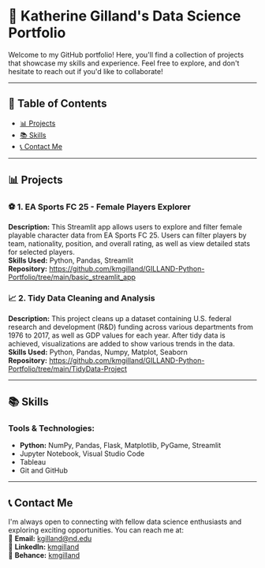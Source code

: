 # 🌟 Katherine Gilland's Data Science Portfolio

Welcome to my GitHub portfolio! Here, you'll find a collection of projects that showcase my skills and experience. Feel free to explore, and don't hesitate to reach out if you'd like to collaborate!

---

## 📂 Table of Contents
- [📊 Projects](#-projects)
- [📚 Skills](#-skills)
- [📞 Contact Me](#-contact-me)

---

## 📊 Projects

### ⚽ **1. EA Sports FC 25 - Female Players Explorer** 
**Description:**  This Streamlit app allows users to explore and filter female playable character data from EA Sports FC 25. Users can filter players by team, nationality, position, and overall rating, as well as view detailed stats for selected players.  
**Skills Used:**  Python, Pandas, Streamlit  
**Repository:**  https://github.com/kmgilland/GILLAND-Python-Portfolio/tree/main/basic_streamlit_app 


### 📈 **2. Tidy Data Cleaning and Analysis** 
**Description:**  This project cleans up a dataset containing U.S. federal research and development (R&D) funding across various departments from 1976 to 2017, as well as GDP values for each year. After tidy data is achieved, visualizations are added to show various trends in the data.  
**Skills Used:**  Python, Pandas, Numpy, Matplot, Seaborn  
**Repository:**  https://github.com/kmgilland/GILLAND-Python-Portfolio/tree/main/TidyData-Project

---

## 📚 Skills

### Tools & Technologies:
- **Python:** NumPy, Pandas, Flask, Matplotlib, PyGame, Streamlit
- Jupyter Notebook, Visual Studio Code
- Tableau
- Git and GitHub

---

## 📞 Contact Me
I'm always open to connecting with fellow data science enthusiasts and exploring exciting opportunities. You can reach me at:  
📧 **Email:** [kgilland@nd.edu](kgilland@nd.edu)  
🔗 **LinkedIn:** [kmgilland](https://linkedin.com/in/kmgilland)  
📐 **Behance:** [kmgilland](https://behance.net/kmgilland)  
